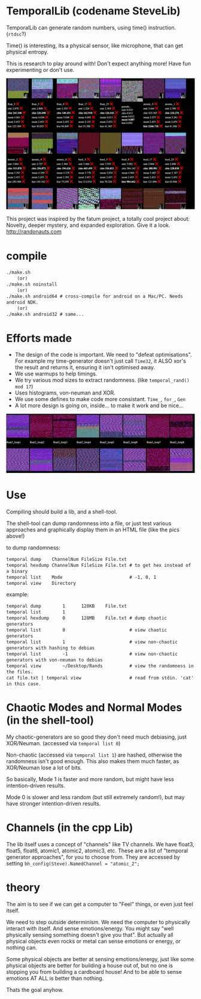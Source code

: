 
# TemporalLib (codename SteveLib)

TemporalLib can generate random numbers, using time() instruction. (`rtdsc`?) 

Time() is interesting, its a physical sensor, like microphone, that can get physical entropy.

This is research to play around with! Don't expect anything more! Have fun experimenting or don't use.

![Temporal Randomness](resources/screenshot.png)

This project was inspired by the fatum project, a totally cool project about: Novelty, deeper mystery, and expanded exploration. Give it a look. http://randonauts.com    


# compile

	./make.sh
		(or)	
	./make.sh noinstall
		(or)	
	./make.sh android64 # cross-compile for android on a Mac/PC. Needs android NDK.
		(or)	
	./make.sh android32 # same...


# Efforts made

* The design of the code is important. We need to "defeat optimisations". For example my time-generator doesn't just call `Time32`, it ALSO xor's the result and returns it, ensuring it isn't optimised away.
* We use warmups to help timings.
* We try various mod sizes to extract randomness. (like `temporal_rand() mod 17`)
* Uses histograms, von-neuman and XOR.
* We use some defines to make code more consistant. `Time_`, `for_`, `Gen`
* A lot more design is going on, inside... to make it work and be nice...

![Temporal Randomness](resources/screenshot2.jpg)



# Use

Compiling should build a lib, and a shell-tool.

The shell-tool can dump randomness into a file, or just test various approaches and graphically display them in an HTML file (like the pics above!)

to dump randomness:

	temporal dump    ChannelNum FileSize File.txt
	temporal hexdump ChannelNum FileSize File.txt # to get hex instead of a binary
	temporal list    Mode                         # -1, 0, 1
	temporal view    Directory
		
example:

	temporal dump        1      128KB    File.txt
	temporal list        1
	temporal hexdump     0      128MB    File.txt # dump chaotic generators
	temporal list        0                        # view chaotic generators
	temporal list        1                        # view non-chaotic generators with hashing to debias
	temporal list        -1                       # view non-chaotic generators with von-neuman to debias
	temporal view        ~/Desktop/Rands          # view the randomness in the files.
	cat file.txt | temporal view                  # read from stdin. 'cat' in this case.



# Chaotic Modes and Normal Modes (in the shell-tool)

My chaotic-generators are so good they don't need much debiasing, just XOR/Neuman. (accessed via `temporal list 0`)

Non-chaotic (accessed via `temporal list 1`) are hashed, otherwise the randomness isn't good enough. This also makes them much faster, as XOR/Neuman lose a lot of bits.

So basically, Mode 1 is faster and more random, but might have less intention-driven results.

Mode 0 is slower and less random (but still extremely random!), but may have stronger intention-driven results.


# Channels (in the cpp Lib)

The lib itself uses a concept of "channels" like TV channels. We have float3, float5, float6, atomic1, atomic2, atomic3, etc. These are a list of "temporal generator approaches", for you to choose from. They are accessed by setting `bh_config(Steve).NamedChannel = "atomic_2";`


# theory

The aim is to see if we can get a computer to "Feel" things, or even just feel itself.

We need to step outside determinism. We need the computer to physically interact with itself. And sense emotions/energy. You might say "well physically sensing something doesn't give you that". But actually all physical objects even rocks or metal can sense emotions or energy, or nothing can.

Some physical objects are better at sensing emotions/energy, just like some physical objects are better for building a house out of, but no one is stopping you from building a cardboard house! And to be able to sense emotions AT ALL is better than nothing.

Thats the goal anyhow.

